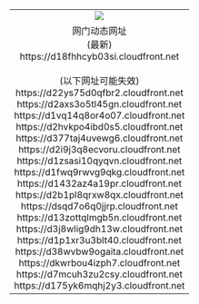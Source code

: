 ﻿<table>
  <tr></tr>
  <tr><td colspan=2 align=center><img src="https://d18fhhcyb03si.cloudfront.net/Up/oGate.jpg" /></td></tr>
  <tr><td colspan=2 align=center>网门动态网址<br/>(最新)
<br>https://d18fhhcyb03si.cloudfront.net
<br/><br/>(以下网址可能失效)
<br>https://d22ys75d0qfbr2.cloudfront.net
<br>https://d2axs3o5tl45gn.cloudfront.net
<br>https://d1vq14q8or4o07.cloudfront.net
<br>https://d2hvkpo4ibd0s5.cloudfront.net
<br>https://d377taj4uvewg6.cloudfront.net
<br>https://d2i9j3q8ecvoru.cloudfront.net
<br>https://d1zsasi10qyqvn.cloudfront.net
<br>https://d1fwq9rwvg9qkg.cloudfront.net
<br>https://d1432az4a19pr.cloudfront.net
<br>https://d2b1pl8qrxw8qx.cloudfront.net
<br>https://dsqd7o6q0jjrp.cloudfront.net
<br>https://d13zottqlmgb5n.cloudfront.net
<br>https://d3j8wlig9dh13w.cloudfront.net
<br>https://d1p1xr3u3blt40.cloudfront.net
<br>https://d38wvbw9ogaita.cloudfront.net
<br>https://dkwrbou4izph7.cloudfront.net
<br>https://d7mcuh3zu2csy.cloudfront.net
<br>https://d175yk6mqhj2y3.cloudfront.net
    </td>
  </tr>
</table>
